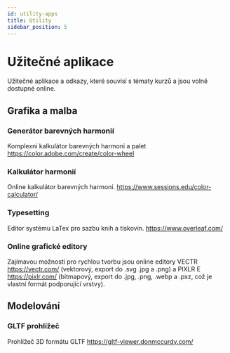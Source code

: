 ```yaml
---
id: utility-apps
title: Utility
sidebar_position: 5
---
```


# Užitečné aplikace

Užitečné aplikace a odkazy, které souvisí s tématy kurzů a jsou volně dostupné online.

## Grafika a malba
### Generátor barevných harmonií
Komplexní kalkulátor barevných harmoní a palet https://color.adobe.com/create/color-wheel
### Kalkulátor harmonií
Online kalkulátor barevných harmoní. https://www.sessions.edu/color-calculator/
### Typesetting
Editor systému LaTex pro sazbu knih a tiskovin. https://www.overleaf.com/
### Online grafické editory
Zajímavou možností pro rychlou tvorbu jsou online editory VECTR https://vectr.com/ (vektorový, export do .svg .jpg a .png) a PIXLR E https://pixlr.com/ (bitmapový, export do .jpg, .png, .webp a .pxz, což je vlastní formát podporující vrstvy).
## Modelování
### GLTF prohlížeč
Prohlížeč 3D formátu GLTF https://gltf-viewer.donmccurdy.com/
